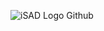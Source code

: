 ![iSAD Logo Github](https://github.com/sirx2713/Card_Game_R6/assets/122817303/65dc9884-a361-42ea-b93e-7563309805f5)
